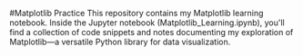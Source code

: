#Matplotlib Practice
This repository contains my Matplotlib learning notebook. Inside the Jupyter notebook (Matplotlib_Learning.ipynb), you'll find a collection of code snippets and notes documenting my exploration of Matplotlib—a versatile Python library for data visualization.
